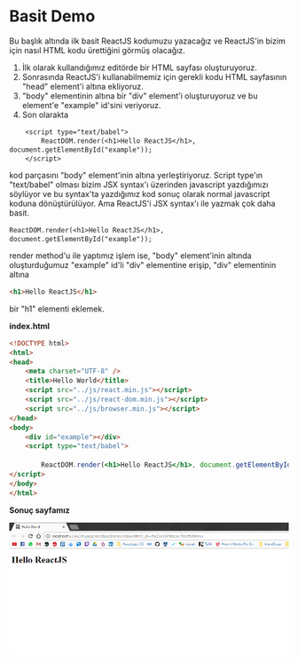 # Basit Demo

Bu başlık altında ilk basit ReactJS kodumuzu yazacağız ve  ReactJS'in bizim için nasıl HTML kodu ürettiğini görmüş olacağız.

1. İlk olarak kullandığımız editörde bir HTML sayfası oluşturuyoruz.
2. Sonrasında ReactJS'i kullanabilmemiz için gerekli kodu HTML sayfasının "head" element'i altına ekliyoruz.
3. "body" elementinin altına bir "div" element'i oluşturuyoruz ve bu element'e "example" id'sini veriyoruz.
4. Son olarakta

```
    <script type="text/babel">
        ReactDOM.render(<h1>Hello ReactJS</h1>, document.getElementById("example"));
    </script>
```

kod parçasını "body" element'inin altına yerleştiriyoruz. Script type'ın "text/babel" olması bizim JSX syntax'ı üzerinden javascript yazdığımızı söylüyor ve bu syntax'ta yazdığımız kod sonuç olarak normal javascript koduna dönüştürülüyor. Ama ReactJS'i JSX syntax'ı ile yazmak çok daha basit.

```
ReactDOM.render(<h1>Hello ReactJS</h1>, document.getElementById("example"));
```

render method'u ile yaptımız işlem ise, "body" element'inin  altında oluşturduğumuz "example" id'li "div" elementine erişip, "div" elementinin altına

```html
<h1>Hello ReactJS</h1>
```

bir "h1" elementi eklemek.

**index.html**

```html
<!DOCTYPE html>
<html>
<head>
    <meta charset="UTF-8" />
    <title>Hello World</title>
    <script src="../js/react.min.js"></script>
    <script src="../js/react-dom.min.js"></script>
    <script src="../js/browser.min.js"></script>
</head>
<body>
    <div id="example"></div>
    <script type="text/babel">

        ReactDOM.render(<h1>Hello ReactJS</h1>, document.getElementById("example"));
</script>
</body>
</html>
```

**Sonuç sayfamız**

![](/assets/BasicDemo.png)

